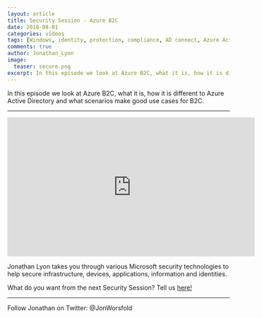 ```yaml
---
layout: article
title: Security Session - Azure B2C
date: 2018-08-01
categories: videos
tags: [Windows, identity, protection, compliance, AD connect, Azure Active Directory, B2C, security, security session]
comments: true
author: Jonathan_Lyon
image:
  teaser: secure.png
excerpt: In this episode we look at Azure B2C, what it is, how it is different to Azure Active Directory and what scenarios make good use cases for B2C.
---
```


In this episode we look at Azure B2C, what it is, how it is different to Azure Active Directory and what scenarios make good use cases for B2C.

----------

<iframe width="560" height="315" src="https://www.youtube.com/embed/0XbPVZzy7NA" frameborder="0" allow="autoplay; encrypted-media" allowfullscreen></iframe>

Jonathan Lyon takes you through various Microsoft security technologies to help secure infrastructure, devices, applications, information and identities. 

What do you want from the next Security Session? Tell us [here!](http://aka.ms/SecuritySessionVote)

----------

Follow Jonathan on Twitter: @JonWorsfold 